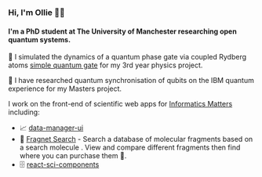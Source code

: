 ### Hi, I'm Ollie 👋🏼
#### I'm a PhD student at The University of Manchester researching open quantum systems. 

🥼 I simulated the dynamics of a quantum phase gate via coupled Rydberg atoms [simple quantum gate](https://github.com/OliverDudgeon/QuantumGates) for my 3rd year physics project.

🥼 I have researched quantum synchronisation of qubits on the IBM quantum experience for my Masters project. 

I work on the front-end of scientific web apps for [Informatics Matters](https://github.com/InformaticsMatters/) including:

- 📈 [data-manager-ui](https://github.com/InformaticsMatters/mini-apps-data-tier-ui) 
- 🧪 [Fragnet Search](fragnet.informaticsmatters.com/) - Search a database of molecular fragments based on a search molecule . View and compare different fragments then find where you can purchase them 🛒.
- 🗄️ [react-sci-components](https://github.com/InformaticsMatters/react-sci-components/)
